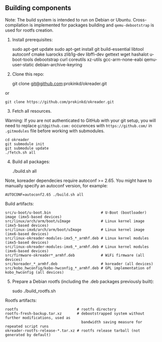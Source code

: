 Building components
-------------------

Note: The build system is intended to run on Debian or Ubuntu. Cross-compilation is implemented for packages building and `qemu-debootstrap` is used for rootfs creation.

1) Install prerequisites:

    sudo apt-get update
    sudo apt-get install git build-essential libtool autoconf cmake luarocks zlib1g-dev libffi-dev gettext wget hashalot u-boot-tools debootstrap curl coreutils xz-utils gcc-arm-none-eabi qemu-user-static debian-archive-keyring

2) Clone this repo:

    git clone git@github.com:prokinkd/okreader.git

or

    git clone https://github.com/prokinkd/okreader.git

3) Fetch all resources.

Warning: If you are not authenticated to GitHub with your git setup, you will need to replace `git@github.com:` occurences with `https://github.com/` in `.gitmodules` file before working with submodules.

    cd okreader
    git submodule init
    git submodule update
    ./fetch.sh all

4) Build all packages:

    ./build.sh all
    
Note, koreader dependecies require autoconf >= 2.65. You might have to manually specify an autoconf version, for example:

    AUTOCONF=autoconf2.65 ./build.sh all

Build artifacts:

    src/u-boot/u-boot.bin                       # U-Boot (bootloader) image (imx5-based devices)
    src/linux/arch/arm/boot/uImage              # Linux kernel image (imx5-based devices)
    src/linux-imx6/arch/arm/boot/uImage         # Linux kernel image (imx6-based devices)
    src/linux-okreader-modules-imx5_*_armhf.deb # Linux kernel modules (imx5-based devices)
    src/linux-okreader-modules-imx6_*_armhf.deb # Linux kernel modules (imx6-based devices)
    src/firmware-okreader*_armhf.deb            # WiFi firmware (all devices)
    src/koreader_*_armhf.deb                    # koreader (all devices)
    src/kobo_hwconfig/kobo-hwconfig_*_armhf.deb # GPL implementation of kobo_hwconfig (all devices)

5) Prepare a Debian rootfs (including the .deb packages previously built):

    sudo ./build_rootfs.sh

Rootfs artifacts:

    rootfs                           # rootfs directory
    rootfs-fresh-backup.tar.xz       # debootstrapped system without further modifications, used as
                                       bandwidth saving measure for repeated script runs
    okreader-rootfs-release-*.tar.xz # rootfs release tarball (not generated by default)
